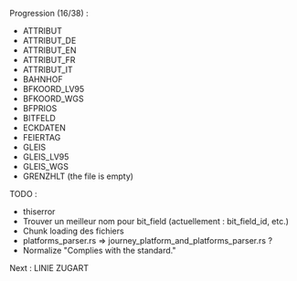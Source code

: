 Progression (16/38) :
* ATTRIBUT
* ATTRIBUT_DE
* ATTRIBUT_EN
* ATTRIBUT_FR
* ATTRIBUT_IT
* BAHNHOF
* BFKOORD_LV95
* BFKOORD_WGS
* BFPRIOS
* BITFELD
* ECKDATEN
* FEIERTAG
* GLEIS
* GLEIS_LV95
* GLEIS_WGS
* GRENZHLT (the file is empty)

TODO :

* thiserror
* Trouver un meilleur nom pour bit_field (actuellement : bit_field_id, etc.)
* Chunk loading des fichiers
* platforms_parser.rs => journey_platform_and_platforms_parser.rs ?
* Normalize "Complies with the standard."

Next :
LINIE
ZUGART

